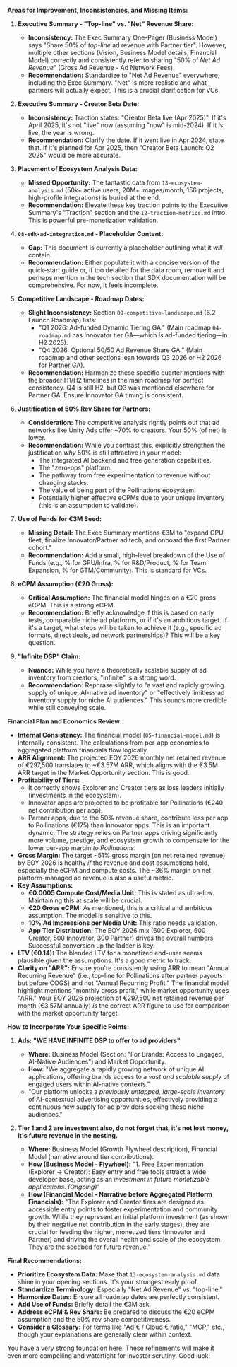 
**Areas for Improvement, Inconsistencies, and Missing Items:**

1.  **Executive Summary - "Top-line" vs. "Net" Revenue Share:**
    *   **Inconsistency:** The Exec Summary One-Pager (Business Model) says "Share 50% of *top-line* ad revenue with Partner tier". However, multiple other sections (Vision, Business Model details, Financial Model) correctly and consistently refer to sharing "50% of *Net Ad Revenue*" (Gross Ad Revenue - Ad Network Fees).
    *   **Recommendation:** Standardize to "Net Ad Revenue" everywhere, including the Exec Summary. "Net" is more realistic and what partners will actually expect. This is a crucial clarification for VCs.

2.  **Executive Summary - Creator Beta Date:**
    *   **Inconsistency:** Traction states: "Creator Beta live (Apr 2025)". If it's April 2025, it's not "live" now (assuming "now" is mid-2024). If it *is* live, the year is wrong.
    *   **Recommendation:** Clarify the date. If it went live in Apr 2024, state that. If it's planned for Apr 2025, then "Creator Beta Launch: Q2 2025" would be more accurate.

3.  **Placement of Ecosystem Analysis Data:**
    *   **Missed Opportunity:** The fantastic data from `13-ecosystem-analysis.md` (50k+ active users, 20M+ images/month, 156 projects, high-profile integrations) is buried at the end.
    *   **Recommendation:** Elevate these key traction points to the Executive Summary's "Traction" section and the `12-traction-metrics.md` intro. This is powerful pre-monetization validation.

4.  **`08-sdk-ad-integration.md` - Placeholder Content:**
    *   **Gap:** This document is currently a placeholder outlining what it *will* contain.
    *   **Recommendation:** Either populate it with a concise version of the quick-start guide or, if too detailed for the data room, remove it and perhaps mention in the tech section that SDK documentation will be comprehensive. For now, it feels incomplete.

5.  **Competitive Landscape - Roadmap Dates:**
    *   **Slight Inconsistency:** Section `09-competitive-landscape.md` (6.2 Launch Roadmap) lists:
        *   "Q1 2026: Ad-funded Dynamic Tiering GA." (Main roadmap `04-roadmap.md` has Innovator tier GA—which *is* ad-funded tiering—in H2 2025).
        *   "Q4 2026: Optional 50/50 Ad Revenue Share GA." (Main roadmap and other sections lean towards Q3 2026 or H2 2026 for Partner GA).
    *   **Recommendation:** Harmonize these specific quarter mentions with the broader H1/H2 timelines in the main roadmap for perfect consistency. Q4 is still H2, but Q3 was mentioned elsewhere for Partner GA. Ensure Innovator GA timing is consistent.

6.  **Justification of 50% Rev Share for Partners:**
    *   **Consideration:** The competitive analysis rightly points out that ad networks like Unity Ads offer ~70% to creators. Your 50% (of net) is lower.
    *   **Recommendation:** While you contrast this, explicitly strengthen the justification *why* 50% is still attractive in your model:
        *   The integrated AI backend and free generation capabilities.
        *   The "zero-ops" platform.
        *   The pathway from free experimentation to revenue without changing stacks.
        *   The value of being part of the Pollinations ecosystem.
        *   Potentially higher effective eCPMs due to your unique inventory (this is an assumption to validate).

7.  **Use of Funds for €3M Seed:**
    *   **Missing Detail:** The Exec Summary mentions €3M to "expand GPU fleet, finalize Innovator/Partner ad tech, and onboard the first Partner cohort."
    *   **Recommendation:** Add a small, high-level breakdown of the Use of Funds (e.g., % for GPU/Infra, % for R&D/Product, % for Team Expansion, % for GTM/Community). This is standard for VCs.

8.  **eCPM Assumption (€20 Gross):**
    *   **Critical Assumption:** The financial model hinges on a €20 gross eCPM. This is a strong eCPM.
    *   **Recommendation:** Briefly acknowledge if this is based on early tests, comparable niche ad platforms, or if it's an ambitious target. If it's a target, what steps will be taken to achieve it (e.g., specific ad formats, direct deals, ad network partnerships)? This will be a key question.

9.  **"Infinite DSP" Claim:**
    *   **Nuance:** While you have a theoretically scalable supply of ad inventory from creators, "infinite" is a strong word.
    *   **Recommendation:** Rephrase slightly to "a vast and rapidly growing supply of unique, AI-native ad inventory" or "effectively limitless ad inventory supply for niche AI audiences." This sounds more credible while still conveying scale.

**Financial Plan and Economics Review:**

*   **Internal Consistency:** The financial model (`05-financial-model.md`) is internally consistent. The calculations from per-app economics to aggregated platform financials flow logically.
*   **ARR Alignment:** The projected EOY 2026 monthly net retained revenue of €297,500 translates to ~€3.57M ARR, which aligns with the €3.5M ARR target in the Market Opportunity section. This is good.
*   **Profitability of Tiers:**
    *   It correctly shows Explorer and Creator tiers as loss leaders initially (investments in the ecosystem).
    *   Innovator apps are projected to be profitable for Pollinations (€240 net contribution per app).
    *   Partner apps, due to the 50% revenue share, contribute less per app to Pollinations (€175) than Innovator apps. This is an important dynamic. The strategy relies on Partner apps driving significantly more volume, prestige, and ecosystem growth to compensate for the lower per-app margin *to Pollinations*.
*   **Gross Margin:** The target ~51% gross margin (on net retained revenue) by EOY 2026 is healthy *if* the revenue and cost assumptions hold, especially the eCPM and compute costs. The ~36% margin on net platform-managed ad revenue is also a useful metric.
*   **Key Assumptions:**
    *   **€0.0005 Compute Cost/Media Unit:** This is stated as ultra-low. Maintaining this at scale will be crucial.
    *   **€20 Gross eCPM:** As mentioned, this is a critical and ambitious assumption. The model is sensitive to this.
    *   **10% Ad Impressions per Media Unit:** This ratio needs validation.
    *   **App Tier Distribution:** The EOY 2026 mix (600 Explorer, 600 Creator, 500 Innovator, 300 Partner) drives the overall numbers. Successful conversion up the ladder is key.
*   **LTV (€0.14):** The blended LTV for a monetized end-user seems plausible given the assumptions. It's a good metric to track.
*   **Clarity on "ARR":** Ensure you're consistently using ARR to mean "Annual Recurring Revenue" (i.e., top-line for Pollinations after partner payouts but before COGS) and not "Annual Recurring Profit." The financial model highlight mentions "monthly gross profit," while market opportunity uses "ARR." Your EOY 2026 projection of €297,500 net retained revenue per month (€3.57M annually) *is* the correct ARR figure to use for comparison with the market opportunity target.

**How to Incorporate Your Specific Points:**

1.  **Ads: "WE HAVE INFINITE DSP to offer to ad providers"**
    *   **Where:** Business Model (Section: "For Brands: Access to Engaged, AI-Native Audiences") and Market Opportunity.
    *   **How:** "We aggregate a rapidly growing network of unique AI applications, offering brands access to a *vast and scalable supply* of engaged users within AI-native contexts."
    *   "Our platform unlocks a *previously untapped, large-scale inventory* of AI-contextual advertising opportunities, effectively providing a continuous new supply for ad providers seeking these niche audiences."

2.  **Tier 1 and 2 are investment also, do not forget that, it's not lost money, it's future revenue in the nesting.**
    *   **Where:** Business Model (Growth Flywheel description), Financial Model (narrative around tier contributions).
    *   **How (Business Model - Flywheel):** "1. Free Experimentation (Explorer → Creator): Easy entry and free tools attract a wide developer base, acting as an *investment in future monetizable applications*. *(Ongoing)*"
    *   **How (Financial Model - Narrative before Aggregated Platform Financials):** "The Explorer and Creator tiers are designed as accessible entry points to foster experimentation and community growth. While they represent an initial platform investment (as shown by their negative net contribution in the early stages), they are crucial for feeding the higher, monetized tiers (Innovator and Partner) and driving the overall health and scale of the ecosystem. They are the seedbed for future revenue."

**Final Recommendations:**

*   **Prioritize Ecosystem Data:** Make that `13-ecosystem-analysis.md` data shine in your opening sections. It's your strongest early proof.
*   **Standardize Terminology:** Especially "Net Ad Revenue" vs. "top-line."
*   **Harmonize Dates:** Ensure all roadmap dates are perfectly consistent.
*   **Add Use of Funds:** Briefly detail the €3M ask.
*   **Address eCPM & Rev Share:** Be prepared to discuss the €20 eCPM assumption and the 50% rev share competitiveness.
*   **Consider a Glossary:** For terms like "Ad € / Cloud € ratio," "MCP," etc., though your explanations are generally clear within context.

You have a very strong foundation here. These refinements will make it even more compelling and watertight for investor scrutiny. Good luck!